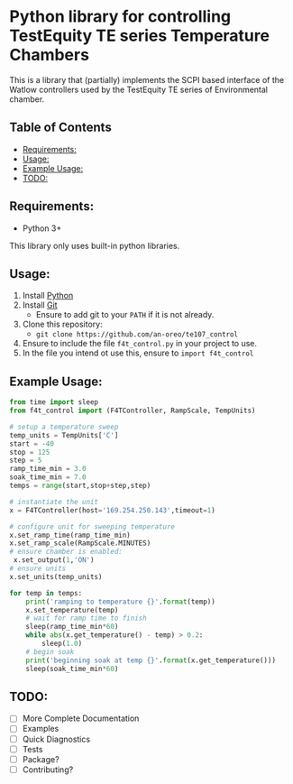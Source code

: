 
# Python library for controlling TestEquity TE series Temperature Chambers <!-- omit in toc -->

This is a library that (partially) implements the SCPI based interface of the Watlow controllers used by the TestEquity TE series of Environmental chamber. 

## Table of Contents  <!-- omit in toc -->
- [Requirements:](#requirements)
- [Usage:](#usage)
- [Example Usage:](#example-usage)
- [TODO:](#todo)

## Requirements:

- Python 3+
  
This library only uses built-in python libraries.

## Usage: 
1. Install [Python](https://www.python.org/downloads/)
2. Install [Git](https://git-scm.com/downloads)
   - Ensure to add git to your `PATH` if it is not already.
3. Clone this repository:
   - `git clone https://github.com/an-oreo/te107_control`
4. Ensure to include the file `f4t_control.py` in your project to use. 
5. In the file you intend ot use this, ensure to `import f4t_control` 

## Example Usage:
```python
from time import sleep
from f4t_control import (F4TController, RampScale, TempUnits)

# setup a temperature sweep
temp_units = TempUnits['C']
start = -40
stop = 125
step = 5
ramp_time_min = 3.0
soak_time_min = 7.0
temps = range(start,stop+step,step)

# instantiate the unit
x = F4TController(host='169.254.250.143',timeout=1)

# configure unit for sweeping temperature
x.set_ramp_time(ramp_time_min)
x.set_ramp_scale(RampScale.MINUTES)
# ensure chamber is enabled:
 x.set_output(1,'ON')
# ensure units 
x.set_units(temp_units)

for temp in temps:
    print('ramping to temperature {}'.format(temp))
    x.set_temperature(temp)
    # wait for ramp time to finish
    sleep(ramp_time_min*60)
    while abs(x.get_temperature() - temp) > 0.2:
        sleep(1.0)
    # begin soak
    print('beginning soak at temp {}'.format(x.get_temperature()))
    sleep(soak_time_min*60)
```

## TODO:
- [ ] More Complete Documentation
- [ ] Examples
- [ ] Quick Diagnostics
- [ ] Tests
- [ ] Package?
- [ ] Contributing?
